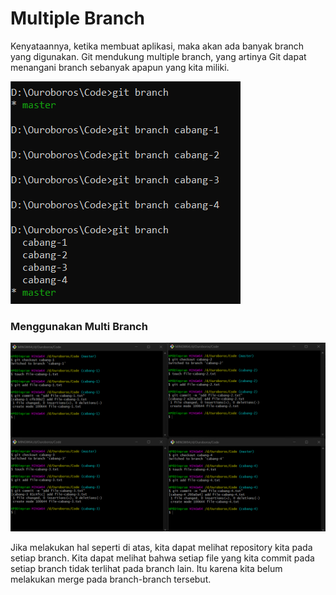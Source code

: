 # Multiple Branch
Kenyataannya, ketika membuat aplikasi, maka akan ada banyak branch yang digunakan. Git mendukung multiple branch, yang artinya Git dapat menangani branch sebanyak apapun yang kita miliki.

![Multi Branch](../../image/3.3-multi-branch.png)


### Menggunakan Multi Branch
  ![Menggunakan Multi Branch](../../image/3.3-commit-in-multi-branch.png)

Jika melakukan hal seperti di atas, kita dapat melihat repository kita pada setiap branch. Kita dapat melihat bahwa setiap file yang kita commit pada setiap branch tidak terlihat pada branch lain. Itu karena kita belum melakukan merge pada branch-branch tersebut.